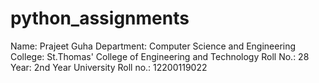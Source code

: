 # python_assignments
 
 Name: Prajeet Guha
 Department: Computer Science and Engineering
 College: St.Thomas' College of Engineering and Technology
 Roll No.: 28
 Year: 2nd Year
 University Roll no.: 12200119022
